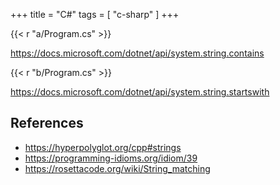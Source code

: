 +++
title = "C#"
tags = [ "c-sharp" ]
+++

{{< r "a/Program.cs" >}}

<https://docs.microsoft.com/dotnet/api/system.string.contains>

{{< r "b/Program.cs" >}}

<https://docs.microsoft.com/dotnet/api/system.string.startswith>

## References

- <https://hyperpolyglot.org/cpp#strings>
- <https://programming-idioms.org/idiom/39>
- <https://rosettacode.org/wiki/String_matching>
